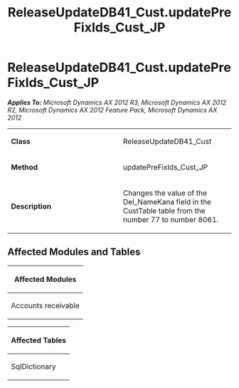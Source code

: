﻿---
title: ReleaseUpdateDB41_Cust.updatePreFixIds_Cust_JP
TOCTitle: ReleaseUpdateDB41_Cust.updatePreFixIds_Cust_JP
ms:assetid: f4ac4d1f-a2fa-77af-99f4-71d3f2d927d2
ms:mtpsurl: https://msdn.microsoft.com/en-us/library/JJ737553(v=AX.60)
ms:contentKeyID: 49712247
ms.date: 05/18/2015
mtps_version: v=AX.60
---

# ReleaseUpdateDB41\_Cust.updatePreFixIds\_Cust\_JP 


_**Applies To:** Microsoft Dynamics AX 2012 R3, Microsoft Dynamics AX 2012 R2, Microsoft Dynamics AX 2012 Feature Pack, Microsoft Dynamics AX 2012_

<table>
<colgroup>
<col style="width: 50%" />
<col style="width: 50%" />
</colgroup>
<tbody>
<tr class="odd">
<td><p><strong>Class</strong></p></td>
<td><p>ReleaseUpdateDB41_Cust</p></td>
</tr>
<tr class="even">
<td><p><strong>Method</strong></p></td>
<td><p>updatePreFixIds_Cust_JP</p></td>
</tr>
<tr class="odd">
<td><p><strong>Description</strong></p></td>
<td><p>Changes the value of the Del_NameKana field in the CustTable table from the number 77 to number 8061.</p></td>
</tr>
</tbody>
</table>


## Affected Modules and Tables

<table>
<colgroup>
<col style="width: 100%" />
</colgroup>
<thead>
<tr class="header">
<th><p>Affected Modules</p></th>
</tr>
</thead>
<tbody>
<tr class="odd">
<td><p>Accounts receivable</p></td>
</tr>
</tbody>
</table>


<table>
<colgroup>
<col style="width: 100%" />
</colgroup>
<thead>
<tr class="header">
<th><p>Affected Tables</p></th>
</tr>
</thead>
<tbody>
<tr class="odd">
<td><p>SqlDictionary</p></td>
</tr>
</tbody>
</table>

  



